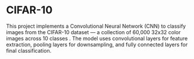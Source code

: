 # CIFAR-10
This project implements a Convolutional Neural Network (CNN) to classify images from the CIFAR-10 dataset — a collection of 60,000 32x32 color images across 10 classes . The model uses convolutional layers for feature extraction, pooling layers for downsampling, and fully connected layers for final classification.
